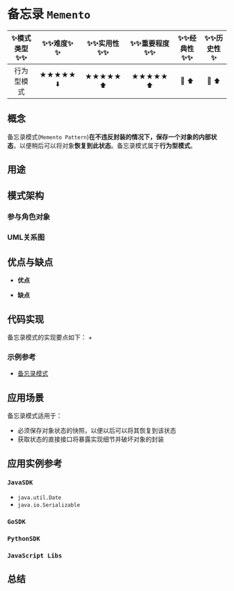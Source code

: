 # 备忘录 `Memento`

| :sparkles:模式类型:sparkles::sparkles:|:sparkles::sparkles:难度:sparkles:  :sparkles: | :sparkles::sparkles:实用性:sparkles::sparkles: | :sparkles::sparkles:重要程度:sparkles::sparkles: |  :sparkles::sparkles:经典性:sparkles::sparkles: | :sparkles::sparkles:历史性:sparkles: |
| :----------------------------------------: | :-----------------------------------------------: | :-------------------------------------------------: | :----------------------------------------------------: | :--------------------------------------------------: | :--------------------------------------: |
|                     行为型模式                       |                ★★★★★ :arrow_down:                 |                  ★★★★★ :arrow_up:                   |                    ★★★★★ :arrow_up:                    |              :green_heart:  :arrow_up:               |        :green_heart:  :arrow_up:         |

## 概念
备忘录模式(`Memento Pattern`)**在不违反封装的情况下，保存一个对象的内部状态**，以便稍后可以将对象**恢复到此状态**。备忘录模式属于**行为型模式**。

## 用途


## 模式架构



### 参与角色对象



### UML关系图



## 优点与缺点
+ **优点**

+ **缺点**


## 代码实现
备忘录模式的实现要点如下：
+

### 示例参考
+ [备忘录模式](./java/io/github/hooj0/)

## 应用场景
备忘录模式适用于：
+ 必须保存对象状态的快照，以便以后可以将其恢复到该状态
+ 获取状态的直接接口将暴露实现细节并破坏对象的封装

## 应用实例参考

### `JavaSDK` 
+ `java.util.Date`
+ `java.io.Serializable`

### `GoSDK`

### `PythonSDK`

### `JavaScript Libs`


## 总结